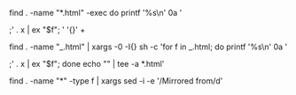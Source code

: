 find . -name "\*.html" -exec do printf '%s\n' 0a '<!DOCTYPE html>

<html lang="en">
<head>
  <meta charset="UTF-8">
  <meta name="viewport" content="width=device-width, initial-scale=1.0">
  <title>Document</title>
<link rel="stylesheet" href="https://gist.githubusercontent.com/bgoonz/37bca66ce8441c688900b6f082f10560/raw/2e9a5966431d89b8ce6355e7b8039ba42554978b/CSS-Styling-for-Pandoc-generated-html.css">
<link rel="stylesheet" href="https://stackpath.bootstrapcdn.com/bootstrap/4.5.2/css/bootstrap.min.css" integrity="sha384-JcKb8q3iqJ61gNV9KGb8thSsNjpSL0n8PARn9HuZOnIxN0hoP+VmmDGMN5t9UJ0Z" crossorigin="anonymous">
<link rel="stylesheet" href="https://raw.githubusercontent.com/bgoonz/styling-templates/master/bootstrap3/assets/css/bootstrap.min.css"></head>
<body>;' . x | ex "$f"; ' '{}' +

find . -name "_.html" | xargs -0 -I{} sh -c 'for f in _.html; do printf '%s\n' 0a '<!DOCTYPE html>

<html lang="en">
<head>
  <meta charset="UTF-8">
  <meta name="viewport" content="width=device-width, initial-scale=1.0">
  <title>Document</title>
<link rel="stylesheet" href="https://gist.githubusercontent.com/bgoonz/37bca66ce8441c688900b6f082f10560/raw/2e9a5966431d89b8ce6355e7b8039ba42554978b/CSS-Styling-for-Pandoc-generated-html.css">
<link rel="stylesheet" href="https://stackpath.bootstrapcdn.com/bootstrap/4.5.2/css/bootstrap.min.css" integrity="sha384-JcKb8q3iqJ61gNV9KGb8thSsNjpSL0n8PARn9HuZOnIxN0hoP+VmmDGMN5t9UJ0Z" crossorigin="anonymous">
<link rel="stylesheet" href="https://raw.githubusercontent.com/bgoonz/styling-templates/master/bootstrap3/assets/css/bootstrap.min.css"></head>
<body>;' . x | ex "$f"; done
echo "</body></html>" | tee -a *.html'

find . -name "\*" -type f | xargs sed -i -e '/Mirrored from/d'
